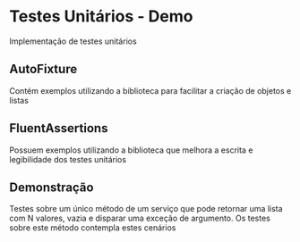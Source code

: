# Testes Unitários - Demo
Implementação de testes unitários

## AutoFixture
Contém exemplos utilizando a biblioteca para facilitar a criação de objetos e listas

## FluentAssertions
Possuem exemplos utilizando a biblioteca que melhora a escrita e legibilidade dos testes unitários

## Demonstração
Testes sobre um único método de um serviço que pode retornar uma lista com N valores, vazia e disparar uma exceção de argumento.
Os testes sobre este método contempla estes cenários
